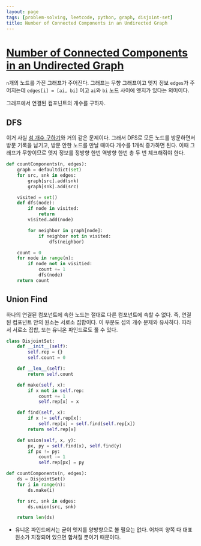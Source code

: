 ```yaml
---
layout: page
tags: [problem-solving, leetcode, python, graph, disjoint-set]
title: Number of Connected Components in an Undirected Graph
---
```


# [Number of Connected Components in an Undirected Graph](https://leetcode.com/problems/number-of-connected-components-in-an-undirected-graph/)

 `n`개의 노드를 가진 그래프가 주어진다. 그래프는 무향 그래프이고 엣지
 정보 `edges`가 주어지는데 `edges[i] = [ai, bi]` 이고 `ai`와 `bi` 노드
 사이에 엣지가 있다는 의미이다.

 그래프에서 연결된 컴포넌트의 개수를 구하자.

## DFS

 이거 사실 [섬 개수 구하기](../number-of-islands)와 거의 같은
 문제이다. 그래서 DFS로 모든 노드를 방문하면서 방문 기록을 남기고,
 방문 안한 노드를 만날 때마다 개수를 1개씩 증가하면 된다. 이때
 그래프가 무향이므로 엣지 정보를 정방향 한번 역방향 한번 총 두 번
 체크해줘야 한다.

```python
def countComponents(n, edges):
    graph = defaultdict(set)
    for src, snk in edges:
        graph[src].add(snk)
        graph[snk].add(src)

    visited = set()
    def dfs(node):
        if node in visited:
            return
        visited.add(node)

        for neighbor in graph[node]:
            if neighbor not in visited:
                dfs(neighbor)

    count = 0
    for node in range(n):
        if node not in visitied:
            count += 1
            dfs(node)
    return count
```

## Union Find

 하나의 연결된 컴포넌트에 속한 노드는 절대로 다른 컴포넌트에 속할 수
 없다. 즉, 연결된 컴포넌트 안의 원소는 서로소 집합이다. 이 부분도 섬의
 개수 문제와 유사하다. 따라서 서로소 집합, 또는 유니온 파인드로도 풀
 수 있다.

```python
class DisjointSet:
    def __init__(self):
        self.rep = {}
        self.count = 0

    def __len__(self):
        return self.count

    def make(self, x):
        if x not in self.rep:
            count += 1
            self.rep[x] = x

    def find(self, x):
        if x != self.rep[x]:
            self.rep[x] = self.find(self.rep[x])
        return self.rep[x]

    def union(self, x, y):
        px, py = self.find(x), self.find(y)
        if px != py:
            count -= 1
            self.rep[px] = py

def countComponents(n, edges):
    ds = DisjointSet()
    for i in range(n):
        ds.make(i)

    for src, snk in edges:
        ds.union(src, snk)

    return len(ds)
```

 - 유니온 파인드에서는 굳이 엣지를 양방향으로 볼 필요는 없다. 어차피
   양쪽 다 대표 원소가 지정되어 있으면 합쳐질 뿐이기 때문이다.
